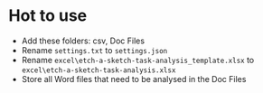 # Hot to use
- Add these folders: csv, Doc Files
- Rename `settings.txt` to `settings.json`
- Rename `excel\etch-a-sketch-task-analysis_template.xlsx` to `excel\etch-a-sketch-task-analysis.xlsx`
- Store all Word files that need to be analysed in the Doc Files